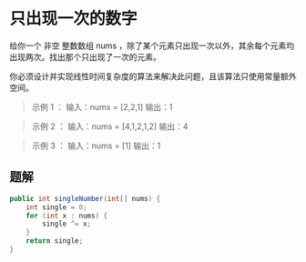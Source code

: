 # 只出现一次的数字

给你一个 非空 整数数组 nums ，除了某个元素只出现一次以外，其余每个元素均出现两次。找出那个只出现了一次的元素。

你必须设计并实现线性时间复杂度的算法来解决此问题，且该算法只使用常量额外空间。

> 示例 1 ：
> 输入：nums = [2,2,1]
> 输出：1

> 示例 2 ：
> 输入：nums = [4,1,2,1,2]
> 输出：4

> 示例 3 ：
> 输入：nums = [1]
> 输出：1

## 题解

```java
public int singleNumber(int[] nums) {
    int single = 0;
    for (int x : nums) {
        single ^= x;
    }
    return single;
}
```